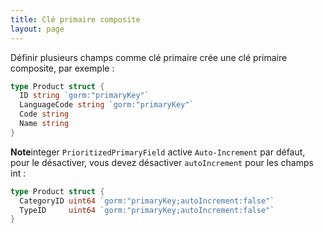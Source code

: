 ```yaml
---
title: Clé primaire composite
layout: page
---
```


Définir plusieurs champs comme clé primaire crée une clé primaire composite, par exemple :

```go
type Product struct {
  ID string `gorm:"primaryKey"`
  LanguageCode string `gorm:"primaryKey"`
  Code string
  Name string
}
```

**Note**integer `PrioritizedPrimaryField` active `Auto-Increment` par défaut, pour le désactiver, vous devez désactiver `autoIncrement` pour les champs int :

```go
type Product struct {
  CategoryID uint64 `gorm:"primaryKey;autoIncrement:false"`
  TypeID     uint64 `gorm:"primaryKey;autoIncrement:false"`
}
```
